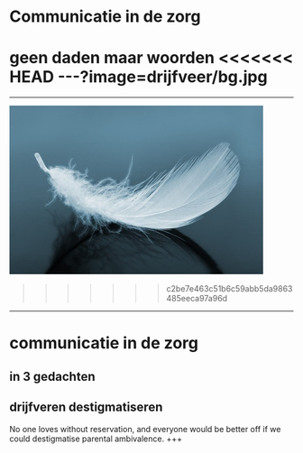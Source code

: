 # Communicatie in de zorg
geen daden maar woorden
<<<<<<< HEAD
---?image=drijfveer/bg.jpg
=======
---
![](drijfveer.jpg)
>>>>>>> c2be7e463c51b6c59abb5da9863485eeca97a96d
---
# communicatie in de zorg
in 3 gedachten
---
## drijfveren destigmatiseren
No one loves without reservation, and everyone would be better off if we could destigmatise parental ambivalence.
+++

